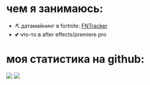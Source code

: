 # чем я занимаюсь:
- ⛏️ датамайнинг в fortnite: [FNTracker](https://github.com/spongerxd/FNTracker)
- 💕 что-то в after effects/premiere pro

# моя статистика на github:
<p align="left">
	<tr>
		<td align="left" style="padding=0;width=50%;">
			<img src="https://github-readme-stats.vercel.app/api/?username=spongerxd&title_color=a5e8ff&text_color=c098ff&show_icons=true&bg_color=00000000&hide_border=true&icon_color=f6e0b5&hide_title=true&count_private=true&include_all_commits=true&enable_animations=true" />
		</td>
	</tr>
	<tr>
		<td align="right" style="padding=0;width=50%;">
			<img src="https://github-readme-stats.vercel.app/api/wakatime?username=sponger&title_color=c098ff&text_color=ffffff&show_icons=true&bg_color=00000000&hide_border=true&icon_color=f6e0b5" />
		</td>
	</tr>
</p>
